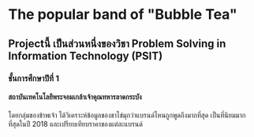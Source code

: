 <h1>The popular band of "Bubble Tea"</h1>
<h2>Projectนี้ เป็นส่วนหนึ่งของวิชา Problem Solving in Information Technology (PSIT)</h2>
<h3>ชั้นการศึกษาปีที่ 1</h3>
<h4>สถาบันเทคโนโลยีพระจอมเกล้าเจ้าคุณทหารลาดกระบัง</h4>

<p>โดยกลุ่มของข้าพเจ้า ได้วิเคราะห์ข้อมูลของชาไข่มุกว่าแบรนด์ไหนถูกพูดถึงมากที่สุด เป็นที่นิยมมากที่สุดในปี 2018 และเปรียบเทียบราคาของแต่ละแบรนด์</p>
